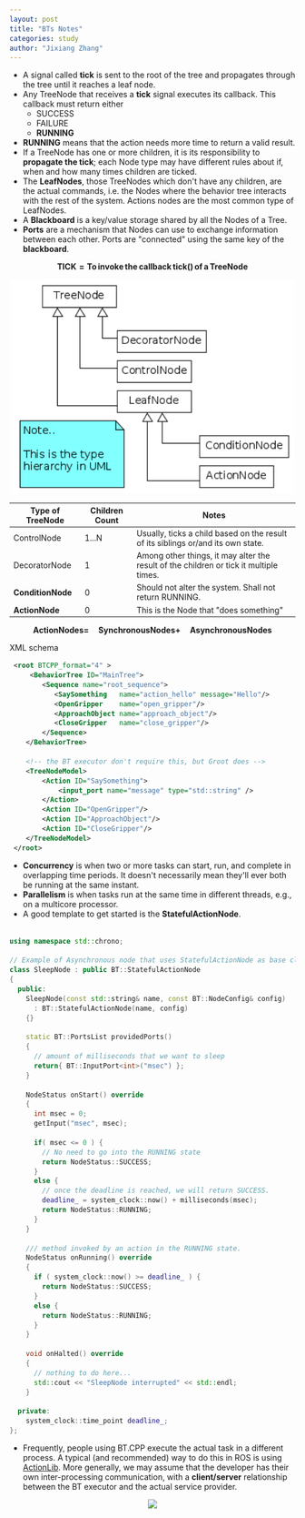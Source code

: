 ```yaml
---
layout: post
title: "BTs Notes"
categories: study
author: "Jixiang Zhang"
---
```


* A signal called **tick** is sent to the root of the tree and propagates through the tree until it reaches a leaf node.
* Any TreeNode that receives a **tick** signal executes its callback. This callback must return either
  * SUCCESS
  * FAILURE
  * **RUNNING**
* **RUNNING** means that the action needs more time to return a valid result.
* If a TreeNode has one or more children, it is its responsibility to **propagate the tick**; each Node type may have different rules about if, when and how many times children are ticked.
* The **LeafNodes**, those TreeNodes which don't have any children, are the actual commands, i.e. the Nodes where the behavior tree interacts with the rest of the system. Actions nodes are the most common type of LeafNodes.
* A **Blackboard** is a key/value storage shared by all the Nodes of a Tree.
* **Ports** are a mechanism that Nodes can use to exchange information between each other. Ports are "connected" using the same key of the **blackboard**.

$$
\mathbf{TICK = To\,invoke\,the\,callback\,tick()\,of\,a\,TreeNode}
$$

<p align="center">
  <img src="images/nodes.png" width="500"/>
</p>

| Type of TreeNode  | Children Count | Notes                                                                                  |
| ----------------- | -------------- | -------------------------------------------------------------------------------------- |
| ControlNode       | 1...N          | Usually, ticks a child based on the result of its siblings or/and its own state.       |
| DecoratorNode     | 1              | Among other things, it may alter the result of the children or tick it multiple times. |
| **ConditionNode** | 0              | Should not alter the system. Shall not return RUNNING.                                 |
| **ActionNode**    | 0              | This is the Node that "does something"                                                 |

$$
\mathbf{ActionNodes = \quad SynchronousNodes + \quad AsynchronousNodes}
$$

XML schema

```xml
 <root BTCPP_format="4" >
     <BehaviorTree ID="MainTree">
        <Sequence name="root_sequence">
           <SaySomething   name="action_hello" message="Hello"/>
           <OpenGripper    name="open_gripper"/>
           <ApproachObject name="approach_object"/>
           <CloseGripper   name="close_gripper"/>
        </Sequence>
    </BehaviorTree>
    
    <!-- the BT executor don't require this, but Groot does -->     
    <TreeNodeModel>
        <Action ID="SaySomething">
            <input_port name="message" type="std::string" />
        </Action>
        <Action ID="OpenGripper"/>
        <Action ID="ApproachObject"/>
        <Action ID="CloseGripper"/>      
    </TreeNodeModel>
 </root>
```

* **Concurrency** is when two or more tasks can start, run, and complete in overlapping time periods. It doesn't necessarily mean they'll ever both be running at the same instant.
* **Parallelism** is when tasks run at the same time in different threads, e.g., on a multicore processor.
* A good template to get started is the **StatefulActionNode**.

```c++

using namespace std::chrono;

// Example of Asynchronous node that uses StatefulActionNode as base class
class SleepNode : public BT::StatefulActionNode
{
  public:
    SleepNode(const std::string& name, const BT::NodeConfig& config)
      : BT::StatefulActionNode(name, config)
    {}

    static BT::PortsList providedPorts()
    {
      // amount of milliseconds that we want to sleep
      return{ BT::InputPort<int>("msec") };
    }

    NodeStatus onStart() override
    {
      int msec = 0;
      getInput("msec", msec);

      if( msec <= 0 ) {
        // No need to go into the RUNNING state
        return NodeStatus::SUCCESS;
      }
      else {
        // once the deadline is reached, we will return SUCCESS.
        deadline_ = system_clock::now() + milliseconds(msec);
        return NodeStatus::RUNNING;
      }
    }

    /// method invoked by an action in the RUNNING state.
    NodeStatus onRunning() override
    {
      if ( system_clock::now() >= deadline_ ) {
        return NodeStatus::SUCCESS;
      }
      else {
        return NodeStatus::RUNNING;
      }
    }

    void onHalted() override
    {
      // nothing to do here...
      std::cout << "SleepNode interrupted" << std::endl;
    }

  private:
    system_clock::time_point deadline_;
};
```

* Frequently, people using BT.CPP execute the actual task in a different process. A typical (and recommended) way to do this in ROS is using [ActionLib](https://github.com/ros/actionlib). More generally, we may assume that the developer has their own inter-processing communication, with a **client/server** relationship between the BT executor and the actual service provider.

<p align="center">
  <img src="https://wiki.ros.org/actionlib?action=AttachFile&do=get&target=client_server_interaction.png" width="500"/>
</p>
